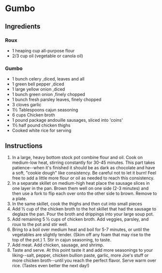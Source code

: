 # Gumbo

## Ingredients 

### Roux

* 1 heaping cup all-purpose flour
* 2/3 cup oil (vegetable or canola oil)

### Gumbo

* 1 bunch celery ,diced, leaves and all
* 1 green bell pepper ,diced
* 1 large yellow onion ,diced
* 1 bunch green onion ,finely chopped
* 1 bunch fresh parsley leaves, finely chopped
* 3 cloves garlic
* 1½ Tablespoons cajun seasoning
* 6 cups Chicken broth
* 1 pound package andouille sausages, sliced into 'coins'
* 1½ half pound chicken thighs
* Cooked white rice for serving

## Instructions

1. In a large, heavy bottom stock pot combine flour and oil. Cook on medium-low heat, stirring constantly for 30-45 minutes. This part takes patience--when it's finished it should be as dark as chocolate and have a soft, "cookie dough" like consistency. Be careful not to let it burn! Feel free to add a little more flour or oil as needed to reach this consistency.
1. In a separate skillet on medium-high heat place the sausage slices in one layer in the pan. Brown them well on one side (2-3 minutes) and then use a fork to flip each over onto the other side to brown. Remove to a plate.
1. In the same skillet, cook the thighs and then cut into small pieces
1. Add ½ cup of the chicken broth to the hot skillet that had the sausage to deglaze the pan. Pour the broth and drippings into your large soup pot. 
1. Add remaining 5 ½ cups of chicken broth. Add veggies, parsley, and roux to the pot and stir well. 
1. Bring to a boil over medium heat and boil for 5-7 minutes, or until the vegetables are slightly tender. (Skim off any foam that may rise to the top of the pot.) 1. Stir in cajun seasoning, to taste.
1. Add meat. Add chicken, sausage, and shrimp.
1. Taste and serve. At this point taste it and add more seasonings to your liking--salt, pepper, chicken bullion paste, garlic, more Joe's stuff or more chicken broth--until you reach the perfect flavor. Serve warm over rice. (Tastes even better the next day!)
